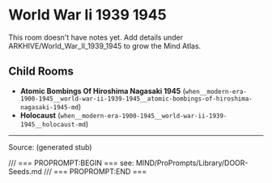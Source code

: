 # World War Ii 1939 1945

This room doesn't have notes yet. Add details under ARKHIVE/World_War_II_1939_1945 to grow the Mind Atlas.

## Child Rooms
- **Atomic Bombings Of Hiroshima Nagasaki 1945** (`when__modern-era-1900-1945__world-war-ii-1939-1945__atomic-bombings-of-hiroshima-nagasaki-1945-md`)
- **Holocaust** (`when__modern-era-1900-1945__world-war-ii-1939-1945__holocaust-md`)

---
Source: (generated stub)

/// === PROPROMPT:BEGIN ===
see: MIND/ProPrompts/Library/DOOR-Seeds.md
/// === PROPROMPT:END ===
